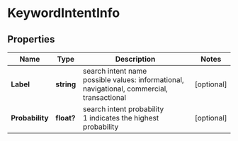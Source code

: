 # KeywordIntentInfo


## Properties

| Name | Type | Description | Notes |
|------------ | ------------- | ------------- | -------------|
**Label** | **string** | search intent name<br>possible values: informational, navigational, commercial, transactional |[optional]|
**Probability** | **float?** | search intent probability<br>1 indicates the highest probability |[optional]|